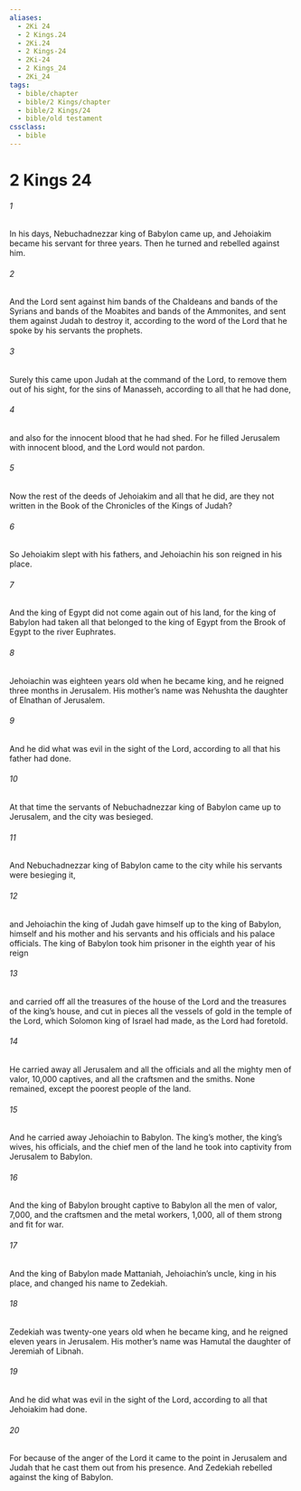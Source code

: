 ```yaml
---
aliases:
  - 2Ki 24
  - 2 Kings.24
  - 2Ki.24
  - 2 Kings-24
  - 2Ki-24
  - 2 Kings_24
  - 2Ki_24
tags:
  - bible/chapter
  - bible/2 Kings/chapter
  - bible/2 Kings/24
  - bible/old testament
cssclass:
  - bible
---
```


# 2 Kings 24

###### 1
In his days, Nebuchadnezzar king of Babylon came up, and Jehoiakim became his servant for three years. Then he turned and rebelled against him.
###### 2
And the Lord sent against him bands of the Chaldeans and bands of the Syrians and bands of the Moabites and bands of the Ammonites, and sent them against Judah to destroy it, according to the word of the Lord that he spoke by his servants the prophets.
###### 3
Surely this came upon Judah at the command of the Lord, to remove them out of his sight, for the sins of Manasseh, according to all that he had done,
###### 4
and also for the innocent blood that he had shed. For he filled Jerusalem with innocent blood, and the Lord would not pardon.
###### 5
Now the rest of the deeds of Jehoiakim and all that he did, are they not written in the Book of the Chronicles of the Kings of Judah?
###### 6
So Jehoiakim slept with his fathers, and Jehoiachin his son reigned in his place.
###### 7
And the king of Egypt did not come again out of his land, for the king of Babylon had taken all that belonged to the king of Egypt from the Brook of Egypt to the river Euphrates.
###### 8
Jehoiachin was eighteen years old when he became king, and he reigned three months in Jerusalem. His mother’s name was Nehushta the daughter of Elnathan of Jerusalem.
###### 9
And he did what was evil in the sight of the Lord, according to all that his father had done.
###### 10
At that time the servants of Nebuchadnezzar king of Babylon came up to Jerusalem, and the city was besieged.
###### 11
And Nebuchadnezzar king of Babylon came to the city while his servants were besieging it,
###### 12
and Jehoiachin the king of Judah gave himself up to the king of Babylon, himself and his mother and his servants and his officials and his palace officials. The king of Babylon took him prisoner in the eighth year of his reign
###### 13
and carried off all the treasures of the house of the Lord  and the treasures of the king’s house, and cut in pieces all the vessels of gold in the temple of the Lord, which Solomon king of Israel had made, as the Lord had foretold.
###### 14
He carried away all Jerusalem and all the officials and all the mighty men of valor, 10,000 captives, and all the craftsmen and the smiths. None remained, except the poorest people of the land.
###### 15
And he carried away Jehoiachin to Babylon. The king’s mother, the king’s wives, his officials, and the chief men of the land he took into captivity from Jerusalem to Babylon.
###### 16
And the king of Babylon brought captive to Babylon all the men of valor, 7,000, and the craftsmen and the metal workers, 1,000, all of them strong and fit for war.
###### 17
And the king of Babylon made Mattaniah, Jehoiachin’s uncle, king in his place, and changed his name to Zedekiah.
###### 18
Zedekiah was twenty-one years old when he became king, and he reigned eleven years in Jerusalem. His mother’s name was Hamutal the daughter of Jeremiah of Libnah.
###### 19
And he did what was evil in the sight of the Lord, according to all that Jehoiakim had done.
###### 20
For because of the anger of the Lord it came to the point in Jerusalem and Judah that he cast them out from his presence.   And Zedekiah rebelled against the king of Babylon.


